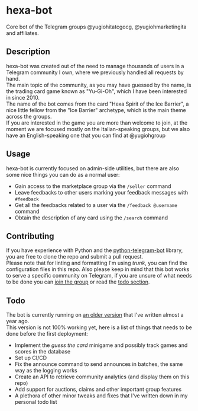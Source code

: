 # hexa-bot <a id="title"></a>

Core bot of the Telegram groups @yugiohitatcgocg, @yugiohmarketingita and affiliates.

## Description

hexa-bot was created out of the need to manage thousands of users in a Telegram community I own, where we previously handled all requests by hand. \
The main topic of the community, as you may have guessed by the name, is the trading card game known as "Yu-Gi-Oh", which I have been interested in since 2010. \
The name of the bot comes from the card "Hexa Spirit of the Ice Barrier", a nice little fellow from the "Ice Barrier" archetype, which is the main theme across the groups. \
If you are interested in the game you are more than welcome to join, at the moment we are focused mostly on the Italian-speaking groups, but we also have an English-speaking one that you can find at @yugiohgroup

## Usage

hexa-bot is currently focused on admin-side utilities, but there are also some nice things you can do as a normal user:

- Gain access to the marketplace group via the `/seller` command
- Leave feedbacks to other users marking your feedback messages with `#feedback`
- Get all the feedbacks related to a user via the `/feedback @username` command
- Obtain the description of any card using the `/search` command

## Contributing

If you have experience with Python and the [python-telegram-bot](https://github.com/python-telegram-bot/python-telegram-bot) library, you are free to clone the repo and submit a pull request. \
Please note that for linting and formatting I'm using _trunk_, you can find the configuration files in this repo.
Also please keep in mind that this bot works to serve a specific community on Telegram, if you are unsure of what needs to be done you can [join the group](#title) or read the [todo section](#todo).

## Todo <a id="todo"></a>

The bot is currently running on [an older version](https://github.com/rt2013G/YugiohHelper) that I've written almost a year ago. \
This version is not 100% working yet, here is a list of things that needs to be done before the first deployment:

- Implement the _guess the card_ minigame and possibly track games and scores in the database
- Set up CI/CD
- Fix the announce command to send announces in batches, the same way as the logging works
- Create an API to retrieve community analytics (and display them on this repo)
- Add support for auctions, claims and other important group features
- A plethora of other minor tweaks and fixes that I've written down in my personal todo list
